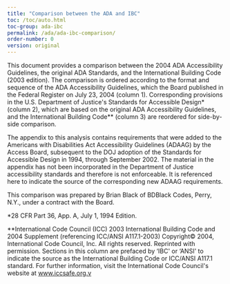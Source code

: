 ```yaml
---
title: "Comparison between the ADA and IBC"
toc: /toc/auto.html
toc-group: ada-ibc
permalink: /ada/ada-ibc-comparison/
order-number: 0
version: original
---
```

This document provides a comparison between the 2004 ADA Accessibility Guidelines, the original ADA Standards, and the International Building Code (2003 edition). The comparison is ordered according to the format and sequence of the ADA Accessibility Guidelines, which the Board published in the Federal Register on July 23, 2004 (column 1). Corresponding provisions in the U.S. Department of Justice's Standards for Accessible Design* (column 2), which are based on the original ADA Accessibility Guidelines, and the International Building Code** (column 3) are reordered for side-by-side comparison.

The appendix to this analysis contains requirements that were added to the Americans with Disabilities Act Accessibility Guidelines (ADAAG) by the Access Board, subsequent to the DOJ adoption of the Standards for Accessible Design in 1994, through September 2002. The material in the appendix has not been incorporated in the Department of Justice accessibility standards and therefore is not enforceable. It is referenced here to indicate the source of the corresponding new ADAAG requirements.

This comparison was prepared by Brian Black of BDBlack Codes, Perry, N.Y., under a contract with the Board.

 

*28 CFR Part 36, App. A, July 1, 1994 Edition.

**International Code Council (ICC) 2003 International Building Code and 2004 Supplement (referencing ICC/ANSI A117.1-2003) Copyright© 2004, International Code Council, Inc. All rights reserved. Reprinted with permission. Sections in this column are prefaced by ‘IBC' or ‘ANSI' to indicate the source as the International Building Code or ICC/ANSI A117.1 standard. For further information, visit the International Code Council's website at www.iccsafe.org.v
